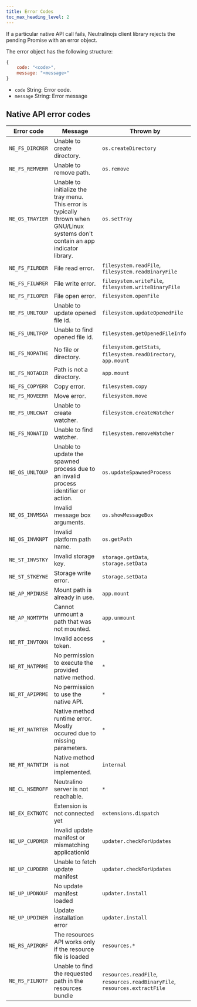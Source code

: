 ```yaml
---
title: Error Codes
toc_max_heading_level: 2
---
```


If a particular native API call fails, Neutralinojs client library rejects the pending Promise with an error object.

The error object has the following structure:

```js
{
    code: "<code>",
    message: "<message>"
}
```

- `code` String: Error code.
- `message` String: Error message

## Native API error codes

| Error code                    | Message                                             | Thrown by
| --------------------------- | ------------------------------------------------------- | --------
| `NE_FS_DIRCRER`| Unable to create directory.        | `os.createDirectory`
| `NE_FS_REMVERR`| Unable to remove path.        | `os.remove`
| `NE_OS_TRAYIER`| Unable to initialize the tray menu. This error is typically thrown when GNU/Linux systems don't contain an app indicator library.        | `os.setTray`
| `NE_FS_FILRDER`| File read error.        | `filesystem.readFile`, `filesystem.readBinaryFile`
| `NE_FS_FILWRER`| File write error.        | `filesystem.writeFile`, `filesystem.writeBinaryFile`
| `NE_FS_FILOPER`| File open error.        | `filesystem.openFile`
| `NE_FS_UNLTOUP`| Unable to update opened file id.        | `filesystem.updateOpenedFile`
| `NE_FS_UNLTFOP`| Unable to find opened file id.        | `filesystem.getOpenedFileInfo`
| `NE_FS_NOPATHE`| No file or directory.        | `filesystem.getStats`, `filesystem.readDirectory`, `app.mount`
| `NE_FS_NOTADIR`| Path is not a directory. | `app.mount`
| `NE_FS_COPYERR`| Copy error.        | `filesystem.copy`
| `NE_FS_MOVEERR`| Move error.        | `filesystem.move`
| `NE_FS_UNLCWAT`| Unable to create watcher.        | `filesystem.createWatcher`
| `NE_FS_NOWATID`| Unable to find watcher.        | `filesystem.removeWatcher`
| `NE_OS_UNLTOUP`| Unable to update the spawned process due to an invalid process identifier or action. | `os.updateSpawnedProcess`
| `NE_OS_INVMSGA`| Invalid message box arguments.        | `os.showMessageBox`
| `NE_OS_INVKNPT`| Invalid platform path name.        | `os.getPath`
| `NE_ST_INVSTKY`| Invalid storage key.        | `storage.getData`, `storage.setData`
| `NE_ST_STKEYWE`| Storage write error.        | `storage.setData`
| `NE_AP_MPINUSE`| Mount path is already in use. | `app.mount`
| `NE_AP_NOMTPTH`| Cannot unmount a path that was not mounted. | `app.unmount`
| `NE_RT_INVTOKN`| Invalid access token.        | `*`
| `NE_RT_NATPRME`| No permission to execute the provided native method.        | `*`
| `NE_RT_APIPRME`| No permission to use the native API.        | `*`
| `NE_RT_NATRTER`| Native method runtime error. Mostly occured due to missing parameters.    | `*`
| `NE_RT_NATNTIM`| Native method is not implemented.        | `internal`
| `NE_CL_NSEROFF`| Neutralino server is not reachable. | `*`
| `NE_EX_EXTNOTC`| Extension is not connected yet | `extensions.dispatch`
| `NE_UP_CUPDMER`| Invalid update manifest or mismatching applicationId | `updater.checkForUpdates`
| `NE_UP_CUPDERR`| Unable to fetch update manifest | `updater.checkForUpdates`
| `NE_UP_UPDNOUF`| No update manifest loaded | `updater.install`
| `NE_UP_UPDINER`| Update installation error | `updater.install`
| `NE_RS_APIRQRF`| The resources API works only if the resource file is loaded | `resources.*`
| `NE_RS_FILNOTF`| Unable to find the requested path in the resources bundle | `resources.readFile`, `resources.readBinaryFile`, `resources.extractFile`
